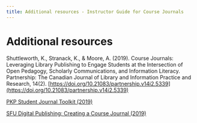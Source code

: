 ```yaml
---
title: Additional resources - Instructor Guide for Course Journals
---
```


# Additional resources

Shuttleworth, K., Stranack, K., & Moore, A. (2019). Course Journals: Leveraging Library Publishing to Engage Students at the Intersection of Open Pedagogy, Scholarly Communications, and Information Literacy. Partnership: The Canadian Journal of Library and Information Practice and Research, 14(2). [https://doi.org/10.21083/partnership.v14i2.5339](https://doi.org/10.21083/partnership.v14i2.5339)

[PKP Student Journal Toolkit (2019)](https://docs.pkp.sfu.ca/student-toolkit/en/)

[SFU Digital Publishing: Creating a Course Journal (2019)](https://www.lib.sfu.ca/help/publish/dp/publish-us#creating-a-course-journal)
